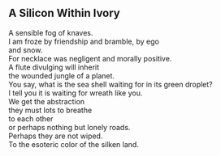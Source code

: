 A Silicon Within Ivory
----------------------
A sensible fog of knaves.  
I am froze by friendship and bramble, by ego  
and snow.  
For necklace was negligent and morally positive.  
A flute divulging will inherit  
the wounded jungle of a planet.  
You say, what is the sea shell waiting for in its green droplet?  
I tell you it is waiting for wreath like you.  
We get the abstraction  
they must lots to breathe  
to each other  
or perhaps nothing but lonely roads.  
Perhaps they are not wiped.  
To the esoteric color of the silken land.  
